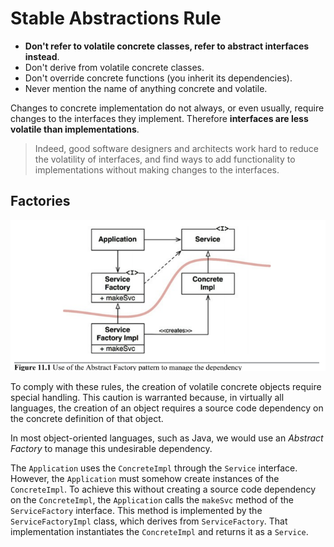 # Stable Abstractions Rule

* __Don't refer to volatile concrete classes, refer to abstract interfaces instead__.
* Don't derive from volatile concrete classes.
* Don't override concrete functions (you inherit its dependencies).
* Never mention the name of anything concrete and volatile.

Changes to concrete implementation do not always, or even usually, require changes to the interfaces they implement. Therefore __interfaces are less volatile than implementations__.

> Indeed, good software designers and architects work hard to reduce the volatility of interfaces, and find ways to add functionality to implementations without making changes to the interfaces.

## Factories

![dip](../../../principles/solid/dip/dip-1.png)

To comply with these rules, the creation of volatile concrete objects require special handling. This caution is warranted because, in virtually all languages, the creation of an object requires a source code dependency on the concrete definition of that object.

In most object-oriented languages, such as Java, we would use an _Abstract Factory_ to manage this undesirable dependency.

The `Application` uses the `ConcreteImpl` through the `Service` interface. However, the `Application` must somehow create instances of the `ConcreteImpl`. To achieve this without creating a source code dependency on the `ConcreteImpl`, the `Application` calls the `makeSvc` method of the `ServiceFactory` interface. This method is implemented by the `ServiceFactoryImpl` class, which derives from `ServiceFactory`. That implementation instantiates the `ConcreteImpl` and returns it as a `Service`.
